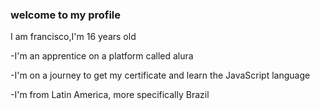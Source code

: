### welcome to my profile

 I am francisco,I'm 16 years old

-I'm an apprentice on a platform called alura

-I'm on a journey to get my certificate and learn the JavaScript language

-I'm from Latin America, more specifically Brazil
